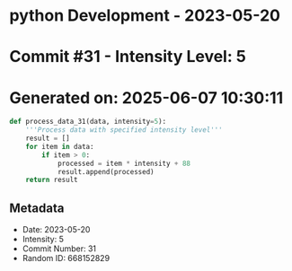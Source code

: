 ﻿# python Development - 2023-05-20
# Commit #31 - Intensity Level: 5
# Generated on: 2025-06-07 10:30:11
```python
def process_data_31(data, intensity=5):
    '''Process data with specified intensity level'''
    result = []
    for item in data:
        if item > 0:
            processed = item * intensity + 88
            result.append(processed)
    return result
```
## Metadata
- Date: 2023-05-20
- Intensity: 5
- Commit Number: 31
- Random ID: 668152829
